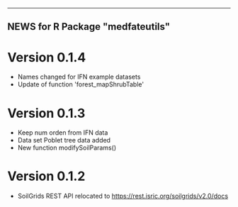 -----------------------------------
 NEWS for R Package "medfateutils"
-----------------------------------

# Version 0.1.4
- Names changed for IFN example datasets
- Update of function 'forest_mapShrubTable'

# Version 0.1.3
- Keep num orden from IFN data
- Data set Poblet tree data added
- New function modifySoilParams()

# Version 0.1.2
- SoilGrids REST API relocated to https://rest.isric.org/soilgrids/v2.0/docs

